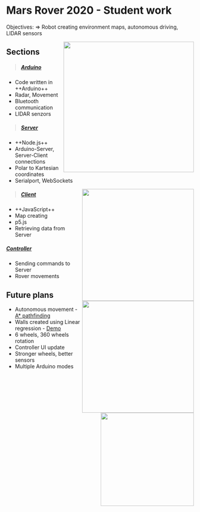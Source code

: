 # Mars Rover 2020 - Student work

Objectives:
        => Robot creating environment maps, autonomous driving, LIDAR sensors </br>

<img src="http://dennikc.sk/mars-rover-pictures/rover.jpg"  align="right" width=350>

## Sections
> ##### [Arduino](./arduino/controller.ino)
- Code written in ++Arduino++
- Radar, Movement
- Bluetooth communication
- LIDAR senzors
        
> ##### [Server](./server)
- ++Node.js++
- Arduino-Server, Server-Client connections
- Polar to Kartesian coordinates
- Serialport, WebSockets

<img src="http://dennikc.sk/mars-rover-pictures/kitchen.png"  align="right" width=300>
<img src="http://dennikc.sk/mars-rover-pictures/hallway.png"  align="right" width=300>
        
> ##### [Client](./client)
- ++JavaScript++
- Map creating
- p5.js
- Retrieving data from Server
        
##### [Controller](./controller)
- Sending commands to Server
- Rover movements

<img src="http://dennikc.sk/mars-rover-pictures/wheel.jpg"  align="right" width=250>

## Future plans
- Autonomous movement - [A* pathfinding](./server/astar.js)
- Walls created using Linear regression - [Demo](./server/linear_regression.js)
- 6 wheels, 360 wheels rotation
- Controller UI update
- Stronger wheels, better sensors
- Multiple Arduino modes

